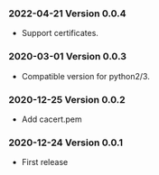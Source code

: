 ### 2022-04-21 Version 0.0.4
* Support certificates.

### 2020-03-01 Version 0.0.3
* Compatible version for python2/3.

### 2020-12-25 Version 0.0.2
* Add cacert.pem

### 2020-12-24 Version 0.0.1
* First release